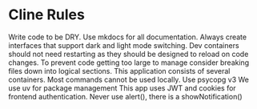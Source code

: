 # Cline Rules

Write code to be DRY.
Use mkdocs for all documentation.
Always create interfaces that support dark and light mode switching.
Dev containers should not need restarting as they should be designed to reload on code changes.
To prevent code getting too large to manage consider breaking files down into logical sections.
This application consists of several containers. Most commands cannot be used locally.
Use psycopg v3
We use uv for package management
This app uses JWT and cookies for frontend authentication.
Never use alert(), there is a showNotification()